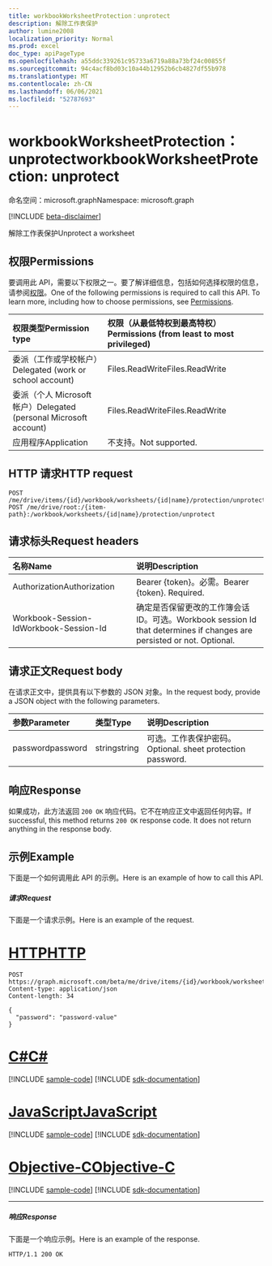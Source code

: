 ```yaml
---
title: workbookWorksheetProtection：unprotect
description: 解除工作表保护
author: lumine2008
localization_priority: Normal
ms.prod: excel
doc_type: apiPageType
ms.openlocfilehash: a55ddc339261c95733a6719a88a73bf24c00855f
ms.sourcegitcommit: 94c4acf8bd03c10a44b12952b6cb4827df55b978
ms.translationtype: MT
ms.contentlocale: zh-CN
ms.lasthandoff: 06/06/2021
ms.locfileid: "52787693"
---
```

# <a name="workbookworksheetprotection-unprotect"></a><span data-ttu-id="d7313-103">workbookWorksheetProtection：unprotect</span><span class="sxs-lookup"><span data-stu-id="d7313-103">workbookWorksheetProtection: unprotect</span></span>

<span data-ttu-id="d7313-104">命名空间：microsoft.graph</span><span class="sxs-lookup"><span data-stu-id="d7313-104">Namespace: microsoft.graph</span></span>

[!INCLUDE [beta-disclaimer](../../includes/beta-disclaimer.md)]

<span data-ttu-id="d7313-105">解除工作表保护</span><span class="sxs-lookup"><span data-stu-id="d7313-105">Unprotect a worksheet</span></span>
## <a name="permissions"></a><span data-ttu-id="d7313-106">权限</span><span class="sxs-lookup"><span data-stu-id="d7313-106">Permissions</span></span>
<span data-ttu-id="d7313-p101">要调用此 API，需要以下权限之一。要了解详细信息，包括如何选择权限的信息，请参阅[权限](/graph/permissions-reference)。</span><span class="sxs-lookup"><span data-stu-id="d7313-p101">One of the following permissions is required to call this API. To learn more, including how to choose permissions, see [Permissions](/graph/permissions-reference).</span></span>

|<span data-ttu-id="d7313-109">权限类型</span><span class="sxs-lookup"><span data-stu-id="d7313-109">Permission type</span></span>      | <span data-ttu-id="d7313-110">权限（从最低特权到最高特权）</span><span class="sxs-lookup"><span data-stu-id="d7313-110">Permissions (from least to most privileged)</span></span>              |
|:--------------------|:---------------------------------------------------------|
|<span data-ttu-id="d7313-111">委派（工作或学校帐户）</span><span class="sxs-lookup"><span data-stu-id="d7313-111">Delegated (work or school account)</span></span> | <span data-ttu-id="d7313-112">Files.ReadWrite</span><span class="sxs-lookup"><span data-stu-id="d7313-112">Files.ReadWrite</span></span>    |
|<span data-ttu-id="d7313-113">委派（个人 Microsoft 帐户）</span><span class="sxs-lookup"><span data-stu-id="d7313-113">Delegated (personal Microsoft account)</span></span> | <span data-ttu-id="d7313-114">Files.ReadWrite</span><span class="sxs-lookup"><span data-stu-id="d7313-114">Files.ReadWrite</span></span>    |
|<span data-ttu-id="d7313-115">应用程序</span><span class="sxs-lookup"><span data-stu-id="d7313-115">Application</span></span> | <span data-ttu-id="d7313-116">不支持。</span><span class="sxs-lookup"><span data-stu-id="d7313-116">Not supported.</span></span> |

## <a name="http-request"></a><span data-ttu-id="d7313-117">HTTP 请求</span><span class="sxs-lookup"><span data-stu-id="d7313-117">HTTP request</span></span>
<!-- { "blockType": "ignored" } -->
```http
POST /me/drive/items/{id}/workbook/worksheets/{id|name}/protection/unprotect
POST /me/drive/root:/{item-path}:/workbook/worksheets/{id|name}/protection/unprotect

```
## <a name="request-headers"></a><span data-ttu-id="d7313-118">请求标头</span><span class="sxs-lookup"><span data-stu-id="d7313-118">Request headers</span></span>
| <span data-ttu-id="d7313-119">名称</span><span class="sxs-lookup"><span data-stu-id="d7313-119">Name</span></span>       | <span data-ttu-id="d7313-120">说明</span><span class="sxs-lookup"><span data-stu-id="d7313-120">Description</span></span>|
|:---------------|:----------|
| <span data-ttu-id="d7313-121">Authorization</span><span class="sxs-lookup"><span data-stu-id="d7313-121">Authorization</span></span>  | <span data-ttu-id="d7313-p102">Bearer {token}。必需。</span><span class="sxs-lookup"><span data-stu-id="d7313-p102">Bearer {token}. Required.</span></span> |
| <span data-ttu-id="d7313-124">Workbook-Session-Id</span><span class="sxs-lookup"><span data-stu-id="d7313-124">Workbook-Session-Id</span></span>  | <span data-ttu-id="d7313-p103">确定是否保留更改的工作簿会话 ID。可选。</span><span class="sxs-lookup"><span data-stu-id="d7313-p103">Workbook session Id that determines if changes are persisted or not. Optional.</span></span>|

## <a name="request-body"></a><span data-ttu-id="d7313-127">请求正文</span><span class="sxs-lookup"><span data-stu-id="d7313-127">Request body</span></span>
<span data-ttu-id="d7313-128">在请求正文中，提供具有以下参数的 JSON 对象。</span><span class="sxs-lookup"><span data-stu-id="d7313-128">In the request body, provide a JSON object with the following parameters.</span></span>

| <span data-ttu-id="d7313-129">参数</span><span class="sxs-lookup"><span data-stu-id="d7313-129">Parameter</span></span>    | <span data-ttu-id="d7313-130">类型</span><span class="sxs-lookup"><span data-stu-id="d7313-130">Type</span></span>   |<span data-ttu-id="d7313-131">说明</span><span class="sxs-lookup"><span data-stu-id="d7313-131">Description</span></span>|
|:---------------|:--------|:----------|
|<span data-ttu-id="d7313-132">password</span><span class="sxs-lookup"><span data-stu-id="d7313-132">password</span></span>|<span data-ttu-id="d7313-133">string</span><span class="sxs-lookup"><span data-stu-id="d7313-133">string</span></span>|<span data-ttu-id="d7313-p104">可选。工作表保护密码。</span><span class="sxs-lookup"><span data-stu-id="d7313-p104">Optional. sheet protection password.</span></span>|

## <a name="response"></a><span data-ttu-id="d7313-136">响应</span><span class="sxs-lookup"><span data-stu-id="d7313-136">Response</span></span>

<span data-ttu-id="d7313-p105">如果成功，此方法返回 `200 OK` 响应代码。它不在响应正文中返回任何内容。</span><span class="sxs-lookup"><span data-stu-id="d7313-p105">If successful, this method returns `200 OK` response code. It does not return anything in the response body.</span></span>

## <a name="example"></a><span data-ttu-id="d7313-139">示例</span><span class="sxs-lookup"><span data-stu-id="d7313-139">Example</span></span>
<span data-ttu-id="d7313-140">下面是一个如何调用此 API 的示例。</span><span class="sxs-lookup"><span data-stu-id="d7313-140">Here is an example of how to call this API.</span></span>
##### <a name="request"></a><span data-ttu-id="d7313-141">请求</span><span class="sxs-lookup"><span data-stu-id="d7313-141">Request</span></span>
<span data-ttu-id="d7313-142">下面是一个请求示例。</span><span class="sxs-lookup"><span data-stu-id="d7313-142">Here is an example of the request.</span></span>

# <a name="http"></a>[<span data-ttu-id="d7313-143">HTTP</span><span class="sxs-lookup"><span data-stu-id="d7313-143">HTTP</span></span>](#tab/http)
<!-- {
  "blockType": "request",
  "name": "workbookworksheetprotection_unprotect"
}-->
```http
POST https://graph.microsoft.com/beta/me/drive/items/{id}/workbook/worksheets/{id|name}/protection/unprotect
Content-type: application/json
Content-length: 34

{
  "password": "password-value"
}
```
# <a name="c"></a>[<span data-ttu-id="d7313-144">C#</span><span class="sxs-lookup"><span data-stu-id="d7313-144">C#</span></span>](#tab/csharp)
[!INCLUDE [sample-code](../includes/snippets/csharp/workbookworksheetprotection-unprotect-csharp-snippets.md)]
[!INCLUDE [sdk-documentation](../includes/snippets/snippets-sdk-documentation-link.md)]

# <a name="javascript"></a>[<span data-ttu-id="d7313-145">JavaScript</span><span class="sxs-lookup"><span data-stu-id="d7313-145">JavaScript</span></span>](#tab/javascript)
[!INCLUDE [sample-code](../includes/snippets/javascript/workbookworksheetprotection-unprotect-javascript-snippets.md)]
[!INCLUDE [sdk-documentation](../includes/snippets/snippets-sdk-documentation-link.md)]

# <a name="objective-c"></a>[<span data-ttu-id="d7313-146">Objective-C</span><span class="sxs-lookup"><span data-stu-id="d7313-146">Objective-C</span></span>](#tab/objc)
[!INCLUDE [sample-code](../includes/snippets/objc/workbookworksheetprotection-unprotect-objc-snippets.md)]
[!INCLUDE [sdk-documentation](../includes/snippets/snippets-sdk-documentation-link.md)]

---


##### <a name="response"></a><span data-ttu-id="d7313-147">响应</span><span class="sxs-lookup"><span data-stu-id="d7313-147">Response</span></span>
<span data-ttu-id="d7313-148">下面是一个响应示例。</span><span class="sxs-lookup"><span data-stu-id="d7313-148">Here is an example of the response.</span></span> 
<!-- {
  "blockType": "response"
} -->
```http
HTTP/1.1 200 OK
```

<!-- uuid: 8fcb5dbc-d5aa-4681-8e31-b001d5168d79
2015-10-25 14:57:30 UTC -->
<!--
{
  "type": "#page.annotation",
  "description": "workbookWorksheetProtection: unprotect",
  "keywords": "",
  "section": "documentation",
  "tocPath": "",
  "suppressions": [
  ]
}
-->


